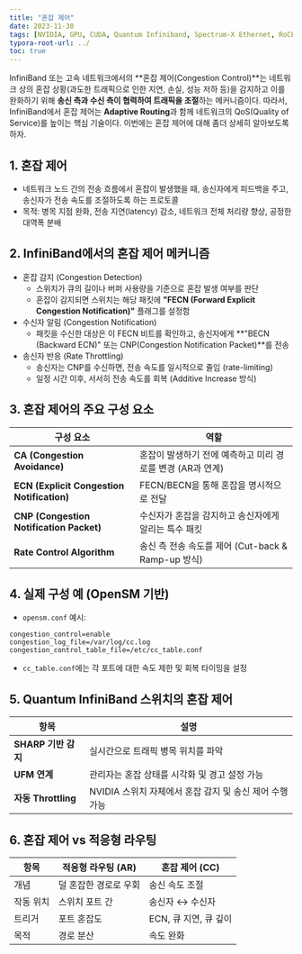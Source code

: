 ```yaml
---
title: "혼잡 제어"
date: 2023-11-30
tags: [NVIDIA, GPU, CUDA, Quantum Infiniband, Spectrum-X Ethernet, RoCE, Adaptive Routing, 적응형 라우팅]
typora-root-url: ../
toc: true
---
```


InfiniBand 또는 고속 네트워크에서의 **혼잡 제어(Congestion Control)**는 네트워크 상의 혼잡 상황(과도한 트래픽으로 인한 지연, 손실, 성능 저하 등)을 감지하고 이를 완화하기 위해 **송신 측과 수신 측이 협력하여 트래픽을 조절**하는 메커니즘이다. 따라서, InfiniBand에서 혼잡 제어는 **Adaptive Routing**과 함께 네트워크의 QoS(Quality of Service)를 높이는 핵심 기술이다. 이번에는 혼잡 제어에 대해 좀더 상세히 알아보도록 하자.



## 1. 혼잡 제어

* 네트워크 노드 간의 전송 흐름에서 혼잡이 발생했을 때, 송신자에게 피드백을 주고, 송신자가 전송 속도를 조절하도록 하는 프로토콜
* 목적:  병목 지점 완화, 전송 지연(latency) 감소, 네트워크 전체 처리량 향상, 공정한 대역폭 분배



## 2. InfiniBand에서의 혼잡 제어 메커니즘

* 혼잡 감지 (Congestion Detection)
  * 스위치가 큐의 길이나 버퍼 사용량을 기준으로 혼잡 발생 여부를 판단
  * 혼잡이 감지되면 스위치는 해당 패킷에 **"FECN (Forward Explicit Congestion Notification)"** 플래그를 설정함
* 수신자 알림 (Congestion Notification)
  * 패킷을 수신한 대상은 이 FECN 비트를 확인하고, 송신자에게 **"BECN (Backward ECN)" 또는 CNP(Congestion Notification Packet)**를 전송
* 송신자 반응 (Rate Throttling)
  * 송신자는 CNP를 수신하면, 전송 속도를 일시적으로 줄임 (rate-limiting)
  * 일정 시간 이후, 서서히 전송 속도를 회복 (Additive Increase 방식)



## 3. 혼잡 제어의 주요 구성 요소

| 구성 요소                                  | 역할                                                       |
| ------------------------------------------ | ---------------------------------------------------------- |
| **CA (Congestion Avoidance)**              | 혼잡이 발생하기 전에 예측하고 미리 경로를 변경 (AR과 연계) |
| **ECN (Explicit Congestion Notification)** | FECN/BECN을 통해 혼잡을 명시적으로 전달                    |
| **CNP (Congestion Notification Packet)**   | 수신자가 혼잡을 감지하고 송신자에게 알리는 특수 패킷       |
| **Rate Control Algorithm**                 | 송신 측 전송 속도를 제어 (Cut-back & Ramp-up 방식)         |



## 4. 실제 구성 예 (OpenSM 기반)

* `opensm.conf` 예시:

```
congestion_control=enable
congestion_log_file=/var/log/cc.log
congestion_control_table_file=/etc/cc_table.conf
```

*  `cc_table.conf`에는 각 포트에 대한 속도 제한 및 회복 타이밍을 설정



## 5. Quantum InfiniBand 스위치의 혼잡 제어

| 항목                | 설명                                                    |
| ------------------- | ------------------------------------------------------- |
| **SHARP 기반 감지** | 실시간으로 트래픽 병목 위치를 파악                      |
| **UFM 연계**        | 관리자는 혼잡 상태를 시각화 및 경고 설정 가능           |
| **자동 Throttling** | NVIDIA 스위치 자체에서 혼잡 감지 및 송신 제어 수행 가능 |



## 6. 혼잡 제어 vs 적응형 라우팅

| 항목      | 적응형 라우팅 (AR)    | 혼잡 제어 (CC)        |
| --------- | --------------------- | --------------------- |
| 개념      | 덜 혼잡한 경로로 우회 | 송신 속도 조절        |
| 작동 위치 | 스위치 포트 간        | 송신자 ↔ 수신자       |
| 트리거    | 포트 혼잡도           | ECN, 큐 지연, 큐 깊이 |
| 목적      | 경로 분산             | 속도 완화             |
